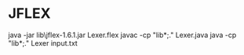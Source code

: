 # JFLEX
java -jar lib\jflex-1.6.1.jar Lexer.flex
javac -cp "lib\*;." Lexer.java
java -cp "lib\*;." Lexer input.txt
